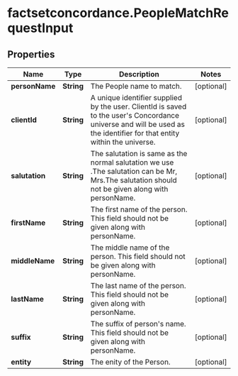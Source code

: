 # factsetconcordance.PeopleMatchRequestInput

## Properties

Name | Type | Description | Notes
------------ | ------------- | ------------- | -------------
**personName** | **String** | The People name to match. | [optional] 
**clientId** | **String** | A unique identifier supplied by the user. ClientId is saved to the user&#39;s Concordance universe and will be used as the identifier for that entity within the universe.  | [optional] 
**salutation** | **String** | The salutation is same as the normal salutation we use .The salutation can be Mr, Mrs.The salutation should not be given along with personName.  | [optional] 
**firstName** | **String** | The first name of the person. This field should not be given along with personName.  | [optional] 
**middleName** | **String** | The middle name of the person. This field should not be given along with personName.  | [optional] 
**lastName** | **String** | The last name of the person. This field should not be given along with personName.  | [optional] 
**suffix** | **String** | The suffix of person&#39;s name. This field should not be given along with personName.  | [optional] 
**entity** | **String** | The enity of the Person.  | [optional] 


